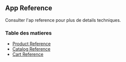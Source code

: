 ## App Reference

Consulter l'ap reference pour plus de details techniques.

### Table des matieres

- [Product Reference](./product)
- [Catalog Reference](./catalog)
- [Cart Reference](./cart)